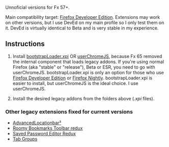 Unnoficial versions for Fx 57+.

Main compatibility target: [Firefox Developer Edition](https://www.mozilla.org/firefox/developer/). Extensions may work on other versions, but I use DevEd on my main profile so I only test them on it. DevEd is virtually identical to Beta and is very stable in my experience.

## Instructions

1. Install [bootstrapLoader.xpi](https://github.com/xiaoxiaoflood/firefox-scripts/tree/master/extensions/bootstrapLoader) OR [userChromeJS](https://github.com/xiaoxiaoflood/firefox-scripts#instructions), because Fx 65 removed the internal component that loads legacy addons. If you're  using normal Firefox (aka "stable" or "release"), Beta or ESR, you need to go with userChromeJS. bootstrapLoader.xpi is only an option for those who use [Firefox Developer Edition](https://www.mozilla.org/firefox/developer/) or [Firefox Nightly](https://www.mozilla.org/firefox/channel/desktop/#nightly). bootstrapLoader.xpi is easier to install, but userChromeJS is the ideal choice. I use userChromeJS.
   
2. Install the desired legacy addons from the folders above (*.xpi* files).

### Other legacy extensions fixed for current versions

- [AdvancedLocationbar²](https://github.com/117649/AdvancedLocationbar2/releases/latest)
- [Roomy Bookmarks Toolbar redux](https://github.com/p1usminus/roomybookmarksredux/releases/latest)
- [Saved Password Editor Redux](https://github.com/117649/SavedPasswordEditorRedux/releases/latest)
- [Tab Groups](https://github.com/117649/Tab-Groups/releases/latest)
